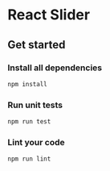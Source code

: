 # React Slider

## Get started ##

### Install all dependencies

```bash
npm install
```

### Run unit tests

```bash
npm run test
```

### Lint your code

```bash
npm run lint
```
